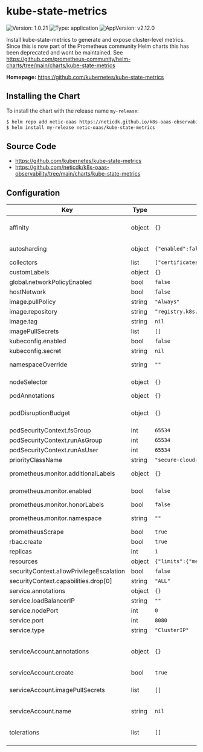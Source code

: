 # kube-state-metrics

![Version: 1.0.21](https://img.shields.io/badge/Version-1.0.21-informational?style=flat-square) ![Type: application](https://img.shields.io/badge/Type-application-informational?style=flat-square) ![AppVersion: v2.12.0](https://img.shields.io/badge/AppVersion-v2.12.0-informational?style=flat-square)

Install kube-state-metrics to generate and expose cluster-level metrics. Since this is now part of the Prometheus community
Helm charts this has been deprecated and wont be maintained.
See https://github.com/prometheus-community/helm-charts/tree/main/charts/kube-state-metrics

**Homepage:** <https://github.com/kubernetes/kube-state-metrics>

## Installing the Chart

To install the chart with the release name `my-release`:

```bash
$ helm repo add netic-oaas https://neticdk.github.io/k8s-oaas-observability
$ helm install my-release netic-oaas/kube-state-metrics
```

## Source Code

* <https://github.com/kubernetes/kube-state-metrics>
* <https://github.com/neticdk/k8s-oaas-observability/tree/main/charts/kube-state-metrics>

## Configuration

| Key | Type | Default | Description |
|-----|------|---------|-------------|
| affinity | object | `{}` | Affinity settings for pod assignment Ref: https://kubernetes.io/docs/concepts/configuration/assign-pod-node/ |
| autosharding | object | `{"enabled":false}` | Set to true to automatically shard data across replicas pods ([Automated Sharding](https://github.com/kubernetes/kube-state-metrics#automated-sharding)). EXPERIMENTAL |
| collectors | list | `["certificatesigningrequests","configmaps","cronjobs","daemonsets","deployments","endpoints","horizontalpodautoscalers","ingresses","jobs","limitranges","mutatingwebhookconfigurations","namespaces","networkpolicies","nodes","persistentvolumeclaims","persistentvolumes","poddisruptionbudgets","pods","replicasets","replicationcontrollers","resourcequotas","secrets","services","statefulsets","storageclasses","validatingwebhookconfigurations","volumeattachments"]` | Available collectors for kube-state-metrics |
| customLabels | object | `{}` | Custom labels to apply to service, deployment and pods |
| global.networkPolicyEnabled | bool | `false` | Deploy network policy allowing ingress. |
| hostNetwork | bool | `false` | Whether or not to use the host network |
| image.pullPolicy | string | `"Always"` | Image pull policy |
| image.repository | string | `"registry.k8s.io/kube-state-metrics/kube-state-metrics"` | The image repository to pull from |
| image.tag | string | `nil` | The image tag to pull - default is version from Chart.yaml |
| imagePullSecrets | list | `[]` |  |
| kubeconfig.enabled | bool | `false` |  |
| kubeconfig.secret | string | `nil` | base64 encoded kube-config file |
| namespaceOverride | string | `""` | Override the deployment namespace @default will be set to `.Release.Namespace` if it is not set |
| nodeSelector | object | `{}` | Node labels for pod assignment Ref: https://kubernetes.io/docs/user-guide/node-selection/ |
| podAnnotations | object | `{}` | Annotations to be added to the pod |
| podDisruptionBudget | object | `{}` | Optional PodDisruptionBudget Ref: https://kubernetes.io/docs/tasks/run-application/configure-pdb/ |
| podSecurityContext.fsGroup | int | `65534` | Group ID for the filesystem |
| podSecurityContext.runAsGroup | int | `65534` | Group ID for the container |
| podSecurityContext.runAsUser | int | `65534` | User ID for the container |
| priorityClassName | string | `"secure-cloud-stack-technical-operations-critical"` | Name of Priority Class to assign pods |
| prometheus.monitor.additionalLabels | object | `{}` | Additional labels that can be used so ServiceMonitor will be discovered by Prometheus |
| prometheus.monitor.enabled | bool | `false` | Set this to true to create ServiceMonitor for Prometheus operator |
| prometheus.monitor.honorLabels | bool | `false` | Honor metric labels |
| prometheus.monitor.namespace | string | `""` | Namespace where servicemonitor resource should be created |
| prometheusScrape | bool | `true` | Whether or not enable prom scrape |
| rbac.create | bool | `true` |  |
| replicas | int | `1` | Number of replicas |
| resources | object | `{"limits":{"memory":"100Mi"},"requests":{"cpu":"50m","memory":"64Mi"}}` | kube-state-metrics resource requests and limits |
| securityContext.allowPrivilegeEscalation | bool | `false` |  |
| securityContext.capabilities.drop[0] | string | `"ALL"` |  |
| service.annotations | object | `{}` | Annotations to be added to the service. |
| service.loadBalancerIP | string | `""` |  |
| service.nodePort | int | `0` |  |
| service.port | int | `8080` | The port of the container |
| service.type | string | `"ClusterIP"` | Service type. Default to clusterIP for backward compatibility. |
| serviceAccount.annotations | object | `{}` | ServiceAccount annotations. Use case: AWS EKS IAM roles for service accounts ref: https://docs.aws.amazon.com/eks/latest/userguide/specify-service-account-role.html |
| serviceAccount.create | bool | `true` | If true, create & use serviceAccount. Require rbac true |
| serviceAccount.imagePullSecrets | list | `[]` | Reference to one or more secrets to be used when pulling images ref: https://kubernetes.io/docs/tasks/configure-pod-container/pull-image-private-registry/ |
| serviceAccount.name | string | `nil` | The name of the ServiceAccount to use. If not set and create is true, a name is generated using the fullname template |
| tolerations | list | `[]` | Tolerations for pod assignment Ref: https://kubernetes.io/docs/concepts/configuration/taint-and-toleration/ |
